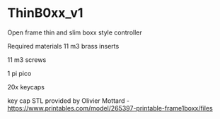 # ThinB0xx_v1
Open frame thin and slim boxx style controller

Required materials
11 m3 brass inserts

11 m3 screws

1 pi pico

20x keycaps

key cap STL provided by Olivier Mottard - https://www.printables.com/model/265397-printable-frame1boxx/files
